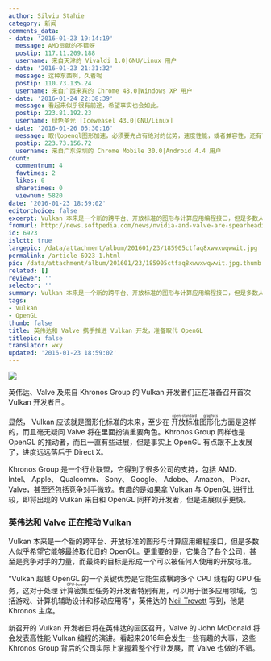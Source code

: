 ```yaml
---
author: Silviu Stahie
category: 新闻
comments_data:
- date: '2016-01-23 19:14:19'
  message: AMD贡献的不错呀
  postip: 117.11.209.188
  username: 来自天津的 Vivaldi 1.0|GNU/Linux 用户
- date: '2016-01-23 21:31:32'
  message: 这种东西啊，久着呢
  postip: 110.73.135.24
  username: 来自广西来宾的 Chrome 48.0|Windows XP 用户
- date: '2016-01-24 22:38:39'
  message: 看起来似乎很有前途，希望事实也会如此。
  postip: 223.81.192.23
  username: 绿色圣光 [Iceweasel 43.0|GNU/Linux]
- date: '2016-01-26 05:30:16'
  message: 取代opengl图形加速，必须要先占有绝对的优势，速度性能，或者兼容性，还有可扩展
  postip: 223.73.156.72
  username: 来自广东深圳的 Chrome Mobile 30.0|Android 4.4 用户
count:
  commentnum: 4
  favtimes: 2
  likes: 0
  sharetimes: 0
  viewnum: 5820
date: '2016-01-23 18:59:02'
editorchoice: false
excerpt: Vulkan 本来是一个新的跨平台、开放标准的图形与计算应用编程接口，但是多数人似乎希望它能够最终取代旧的 OpenGL。更重要的是，它集合了各个公司，甚至是竞争对手的力量，而最终的目标是形成一个可以被任何人使用的开放标准。
fromurl: http://news.softpedia.com/news/nvidia-and-valve-are-spearheading-vulkan-development-499174.shtml
id: 6923
islctt: true
largepic: /data/attachment/album/201601/23/185905ctfaq8xwwxwqwwit.jpg
permalink: /article-6923-1.html
pic: /data/attachment/album/201601/23/185905ctfaq8xwwxwqwwit.jpg.thumb.jpg
related: []
reviewer: ''
selector: ''
summary: Vulkan 本来是一个新的跨平台、开放标准的图形与计算应用编程接口，但是多数人似乎希望它能够最终取代旧的 OpenGL。更重要的是，它集合了各个公司，甚至是竞争对手的力量，而最终的目标是形成一个可以被任何人使用的开放标准。
tags:
- Vulkan
- OpenGL
thumb: false
title: 英伟达和 Valve 携手推进 Vulkan 开发，准备取代 OpenGL
titlepic: false
translator: wxy
updated: '2016-01-23 18:59:02'
---
```


![](/data/attachment/album/201601/23/185905ctfaq8xwwxwqwwit.jpg)


英伟达、Valve 及来自 Khronos Group 的 Vulkan 开发者们正在准备召开首次 Vulkan 开发者日。


显然， Vulkan 应该就是图形化标准的未来，至少在<ruby> 开放标准图形化 <rp>  （ </rp> <rt>  open-standard graphics </rt> <rp>  ） </rp></ruby>方面是这样的，而且毫无疑问 Valve 将在里面扮演重要角色。Khronos Group 同样也是 OpenGL 的推动者，而且一直有些进展，但是事实上 OpenGL 有点跟不上发展了，进度远远落后于 Direct X。


Khronos Group 是一个行业联盟，它得到了很多公司的支持，包括 AMD、 Intel、 Apple、 Qualcomm、 Sony、 Google、 Adobe、 Amazon、 Pixar、 Valve，甚至还包括竞争对手微软。有趣的是如果拿 Vulkan 与 OpenGL 进行比较，即将出现的 Vulkan 来自和 OpenGL 同样的开发者，但是进展似乎更快。


### 英伟达和 Valve 正在推动 Vulkan


Vulkan 本来是一个新的跨平台、开放标准的图形与计算应用编程接口，但是多数人似乎希望它能够最终取代旧的 OpenGL。更重要的是，它集合了各个公司，甚至是竞争对手的力量，而最终的目标是形成一个可以被任何人使用的开放标准。


“Vulkan 超越 OpenGL 的一个关键优势是它能生成横跨多个 CPU 线程的 GPU 任务，这对于处理<ruby> 计算密集型 <rp>  （ </rp> <rt>  CPU-bound </rt> <rp>  ） </rp></ruby>任务的开发者特别有用，可以用于很多应用领域，包括游戏、计算机辅助设计和移动应用等”，英伟达的 [Neil Trevett](http://blogs.nvidia.com/blog/2016/01/19/vulkan-developers-day/) 写到，他是 Khronos 主席。


新召开的 Vulkan 开发者日将在英伟达的园区召开，Valve 的 John McDonald 将会发表高性能 Vulkan 编程的演讲。看起来2016年会发生一些有趣的大事，这些 Khronos Group 背后的公司实际上掌握着整个行业发展，而 Valve 也做的不错。